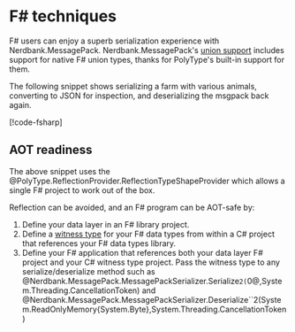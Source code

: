 # F# techniques

F# users can enjoy a superb serialization experience with Nerdbank.MessagePack.
Nerdbank.MessagePack's [union support](unions.md) includes support for native F# union types, thanks for PolyType's built-in support for them.

The following snippet shows serializing a farm with various animals, converting to JSON for inspection, and deserializing the msgpack back again.

[!code-fsharp[](../../samples/fs/Program.fs#L7-L32)]

## AOT readiness

The above snippet uses the @PolyType.ReflectionProvider.ReflectionTypeShapeProvider which allows a single F# project to work out of the box.

Reflection can be avoided, and an F# program can be AOT-safe by:

1. Define your data layer in an F# library project.
1. Define a [witness type](type-shapes.md#witness-classes) for your F# data types from within a C# project that references your F# data types library.
1. Define your F# application that references both your data layer F# project and your C# witness type project.
   Pass the witness type to any serialize/deserialize method such as @Nerdbank.MessagePack.MessagePackSerializer.Serialize``2(``0@,System.Threading.CancellationToken) and @Nerdbank.MessagePack.MessagePackSerializer.Deserialize``2(System.ReadOnlyMemory{System.Byte},System.Threading.CancellationToken)
